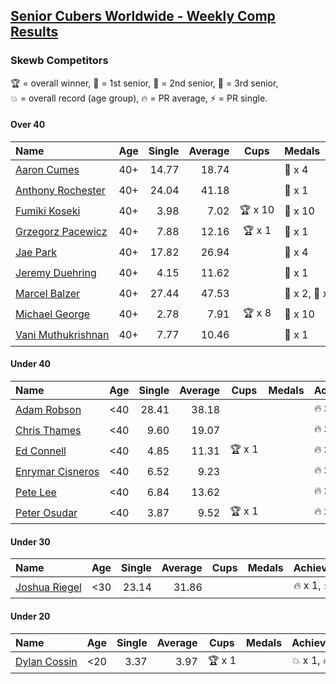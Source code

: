 <style>table {white-space: nowrap;}</style>

## [Senior Cubers Worldwide - Weekly Comp Results](/scw-comp/results/)
### Skewb Competitors

<span style="white-space: nowrap;">🏆 = overall winner</span>, <span style="white-space: nowrap;">🥇 = 1st senior</span>, <span style="white-space: nowrap;">🥈 = 2nd senior</span>, <span style="white-space: nowrap;">🥉 = 3rd senior</span>, <span style="white-space: nowrap;">💥 = overall record (age group)</span>, <span style="white-space: nowrap;">🔥 = PR average</span>, <span style="white-space: nowrap;">⚡ = PR single</span>.

#### Over 40

| Name | Age | Single | Average | Cups | Medals | Achievements |
| :-- | :--: | --: | --: | :--: | :-- | :-- |
| [Aaron Cumes](../../persons/aaron_cumes/skewb.md) | 40+ | 14.77 | 18.74 |  | 🥈 x 4 | 🔥 x 4, ⚡ x 2 |
| [Anthony Rochester](../../persons/anthony_rochester/skewb.md) | 40+ | 24.04 | 41.18 |  | 🥈 x 1 | 🔥 x 1, ⚡ x 1 |
| [Fumiki Koseki](../../persons/fumiki_koseki/skewb.md) | 40+ | 3.98 | 7.02 | 🏆 x 10 | 🥇 x 10 | 💥 x 3, 🔥 x 3, ⚡ x 3 |
| [Grzegorz Pacewicz](../../persons/grzegorz_pacewicz/skewb.md) | 40+ | 7.88 | 12.16 | 🏆 x 1 | 🥇 x 1 | 🔥 x 1, ⚡ x 1 |
| [Jae Park](../../persons/jae_park/skewb.md) | 40+ | 17.82 | 26.94 |  | 🥈 x 4 | 🔥 x 3, ⚡ x 3 |
| [Jeremy Duehring](../../persons/jeremy_duehring/skewb.md) | 40+ | 4.15 | 11.62 |  | 🥈 x 1 | 🔥 x 1, ⚡ x 1 |
| [Marcel Balzer](../../persons/marcel_balzer/skewb.md) | 40+ | 27.44 | 47.53 |  | 🥈 x 2, 🥉 x 1 | 🔥 x 3, ⚡ x 1 |
| [Michael George](../../persons/michael_george/skewb.md) | 40+ | 2.78 | 7.91 | 🏆 x 8 | 🥇 x 10 | 💥 x 4, 🔥 x 3, ⚡ x 2 |
| [Vani Muthukrishnan](../../persons/vani_muthukrishnan/skewb.md) | 40+ | 7.77 | 10.46 |  | 🥈 x 1 | 🔥 x 1, ⚡ x 1 |

#### Under 40

| Name | Age | Single | Average | Cups | Medals | Achievements |
| :-- | :--: | --: | --: | :--: | :-- | :-- |
| [Adam Robson](../../persons/adam_robson/skewb.md) | <40 | 28.41 | 38.18 |  |  | 🔥 x 1, ⚡ x 1 |
| [Chris Thames](../../persons/chris_thames/skewb.md) | <40 | 9.60 | 19.07 |  |  | 🔥 x 3, ⚡ x 2 |
| [Ed Connell](../../persons/ed_connell/skewb.md) | <40 | 4.85 | 11.31 | 🏆 x 1 |  | 🔥 x 3, ⚡ x 3 |
| [Enrymar Cisneros](../../persons/enrymar_cisneros/skewb.md) | <40 | 6.52 | 9.23 |  |  | 🔥 x 2, ⚡ x 4 |
| [Pete Lee](../../persons/pete_lee/skewb.md) | <40 | 6.84 | 13.62 |  |  | 🔥 x 2, ⚡ x 3 |
| [Peter Osudar](../../persons/peter_osudar/skewb.md) | <40 | 3.87 | 9.52 | 🏆 x 1 |  | 🔥 x 1, ⚡ x 1 |

#### Under 30

| Name | Age | Single | Average | Cups | Medals | Achievements |
| :-- | :--: | --: | --: | :--: | :-- | :-- |
| [Joshua Riegel](../../persons/joshua_riegel/skewb.md) | <30 | 23.14 | 31.86 |  |  | 🔥 x 1, ⚡ x 1 |

#### Under 20

| Name | Age | Single | Average | Cups | Medals | Achievements |
| :-- | :--: | --: | --: | :--: | :-- | :-- |
| [Dylan Cossin](../../persons/dylan_cossin/skewb.md) | <20 | 3.37 | 3.97 | 🏆 x 1 |  | 💥 x 1, 🔥 x 1, ⚡ x 1 |


<!-- Global site tag (gtag.js) - Google Analytics -->
<script async src="https://www.googletagmanager.com/gtag/js?id=UA-86348435-3"></script>
<script>window.dataLayer = window.dataLayer || []; function gtag() {dataLayer.push(arguments);} gtag('js', new Date()); gtag('config', 'UA-86348435-3');</script>
